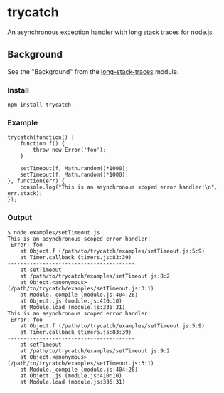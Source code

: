 trycatch
=======

An asynchronous exception handler with long stack traces for node.js

Background
----------

See the "Background" from the [long-stack-traces](https://github.com/tlrobinson/long-stack-traces) module.

### Install

	npm install trycatch

### Example
	trycatch(function() {
		function f() {
			throw new Error('foo');
		}
		
		setTimeout(f, Math.random()*1000);
		setTimeout(f, Math.random()*1000);
	}, function(err) {
		console.log("This is an asynchronous scoped error handler!\n", err.stack);
	});
	
### Output

	$ node examples/setTimeout.js 
	This is an asynchronous scoped error handler!
	 Error: foo
	    at Object.f (/path/to/trycatch/examples/setTimeout.js:5:9)
	    at Timer.callback (timers.js:83:39)
	----------------------------------------
	    at setTimeout
	    at /path/to/trycatch/examples/setTimeout.js:8:2
	    at Object.<anonymous> (/path/to/trycatch/examples/setTimeout.js:3:1)
	    at Module._compile (module.js:404:26)
	    at Object..js (module.js:410:10)
	    at Module.load (module.js:336:31)
	This is an asynchronous scoped error handler!
	 Error: foo
	    at Object.f (/path/to/trycatch/examples/setTimeout.js:5:9)
	    at Timer.callback (timers.js:83:39)
	----------------------------------------
	    at setTimeout
	    at /path/to/trycatch/examples/setTimeout.js:9:2
	    at Object.<anonymous> (/path/to/trycatch/examples/setTimeout.js:3:1)
	    at Module._compile (module.js:404:26)
	    at Object..js (module.js:410:10)
	    at Module.load (module.js:336:31)
